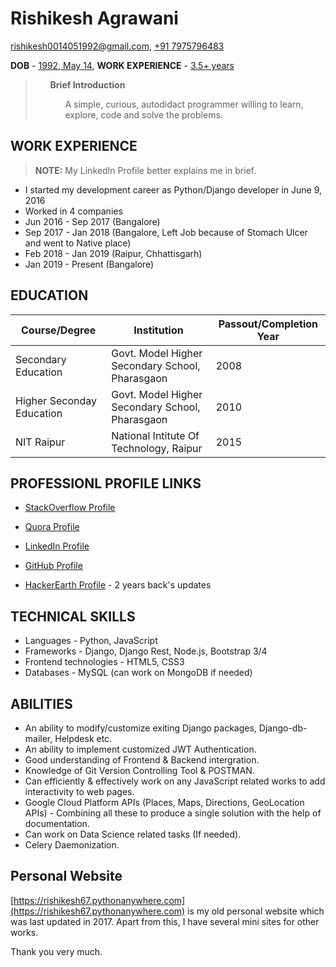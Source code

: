 # Rishikesh Agrawani

<a href="#rishikesh-email">rishikesh0014051992@gmail.com</a>, <a href="#rishikesh-phone">+91 7975796483</a>

<b>DOB</b> - <a href="rishikesh-dob">1992, May 14</a>, <b>WORK EXPERIENCE</b> - <a href="rishikesh-experience">3.5+ years</a>

> <ul><b>Brief Introduction</b><ul>
>
> A simple, curious, autodidact programmer willing to learn, explore, code and solve 
the problems.


## WORK EXPERIENCE

> **NOTE:** My LinkedIn Profile better explains me in brief.

+ I started my development career as Python/Django developer in June 9, 2016
+ Worked in 4 companies
+ Jun 2016 - Sep 2017 (Bangalore)
+ Sep 2017 - Jan 2018 (Bangalore, Left Job because of Stomach Ulcer and went to Native place)
+ Feb 2018 - Jan 2019 (Raipur, Chhattisgarh)
+ Jan 2019 - Present  (Bangalore)

## EDUCATION

| Course/Degree | Institution | Passout/Completion Year |
| --- | --- | --- |
| Secondary Education | Govt. Model Higher Secondary School, Pharasgaon | 2008 |
| Higher Seconday Education |  Govt. Model Higher Secondary School, Pharasgaon | 2010 | 
| NIT Raipur | National Intitute Of Technology, Raipur | 2015 |


## PROFESSIONL PROFILE LINKS

+ [StackOverflow Profile](https://stackoverflow.com/users/6615163/hygull)

+ [Quora Profile](https://www.quora.com/profile/Rishikesh-Agrawani)

+ [LinkedIn Profile](https://www.linkedin.com/in/rishikesh-agrawani-0358ba119/)

+ [GitHub Profile](https://github.com/hygull/)

+ [HackerEarth Profile](https://www.hackerearth.com/@rishikesh33) - 2 years back's updates

## TECHNICAL SKILLS 

+ Languages - Python, JavaScript
+ Frameworks - Django, Django Rest, Node.js, Bootstrap 3/4
+ Frontend technologies - HTML5, CSS3
+ Databases - MySQL (can work on MongoDB if needed)

## ABILITIES

+ An ability to modify/customize exiting Django packages, Django-db-mailer, Helpdesk etc. 
+ An ability to implement customized JWT Authentication.
+ Good understanding of Frontend & Backend intergration.
+ Knowledge of Git Version Controlling Tool & POSTMAN.
+ Can efficiently & effectively work on any JavaScript related works to add interactivity to web pages.
+ Google Cloud Platform APIs (Places, Maps, Directions, GeoLocation APIs) - Combining all these to produce a single solution with the help of documentation.
+ Can work on Data Science related tasks (If needed).
+ Celery Daemonization. 

## Personal Website

[https://rishikesh67.pythonanywhere.com](https://rishikesh67.pythonanywhere.com) is my old personal website which was last updated in 2017.
Apart from this, I have several mini sites for other works.

Thank you very much.
